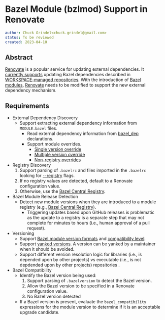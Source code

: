 # Bazel Module (bzlmod) Support in Renovate

```yaml
author: Chuck Grindel<chuck.grindel@gmail.com>
status: To be reviewed
created: 2023-04-10
```

## Abstract

[Renovate] is a popular service for updating external dependencies. It [currently supports] updating
Bazel dependencies described in [WORKSPACE-managed repositories]. With the introduction of [Bazel
modules], [Renovate] needs to be modified to support the new external dependency mechanism.

## Requirements

- External Dependency Discovery
  - Support extracting external dependency information from `MODULE.bazel` files.
    - Read external dependency information from [bazel_dep] declarations.
    - Support module overrides.
      - [Single version override]
      - [Multiple version override]
      - [Non-registry overrides]
- Registry Discovery
  1. Support parsing of `.bazelrc` and files imported in the `.bazelrc` looking for [--registry]
     flags.
  2. If no registry values are detected, default to a Renovate configuration value. 
  3. Otherwise, use the [Bazel Central Registry].
- Bazel Module Release Detection
  - Detect new module versions when they are introduced to a module registry (e.g., [Bazel Central
    Registry]).
    - Triggering updates based upon GitHub releases is problematic as the update to a registry is a
      separate step that may not complete for minutes to hours (i.e., human approval of a pull
      request).
- Versioning
  - Support [Bazel module version formats] and [compatibility level].
  - Support [yanked versions]. A version can be yanked by a maintainer when it should be avoided.
  - Support different version resolution logic for libraries (i.e., is depended upon by other
    projects) vs executable (i.e., is not depdended upon by other projects) repositories .
- Bazel Compatibility
  - Identify the Bazel version being used:
    1. Support parsing of `.bazelversion` to detect the Bazel version.
    2. Allow the Bazel version to be specified in a Renovate configuration value.
    3. No Bazel version detected
  - If a Bazel version is present, evaluate the `bazel_compatibility` expressions for the module
    version to determine if it is an acceptable upgrade candidate.

<!-- Future Sections

## Design

The following sections describe 

### Versioning

#### Parsing and Sorting

#### Resolution: Library vs Executable

[Related Slack discussion](https://bazelbuild.slack.com/archives/C014RARENH0/p1674838476782969)

### New Module Version Detection

## Implementation Details

### Renovate Versioning: `bazel_module`

### Renovate Datasource: `bazel_module_registry`

### Renovate Package Manager: `bazel_module`

-->

<!-- LINKS -->

[--registry]: https://bazel.build/reference/command-line-reference#flag--registry
[Bazel Central Registry]: https://github.com/bazelbuild/bazel-central-registry
[Bazel module version formats]: https://bazel.build/external/module#version_format
[Bazel modules]: https://bazel.build/external/module
[Multiple version override]: https://bazel.build/external/module#multiple-version_override
[Non-registry overrides]: https://bazel.build/external/module#non-registry_overrides
[Renovate]: https://github.com/renovatebot/renovate
[Single version override]: https://bazel.build/external/module#single-version_override
[WORKSPACE-managed repositories]: https://bazel.build/external/overview#workspace-system
[bazel_dep]: https://bazel.build/rules/lib/globals#bazel_dep
[compatibility level]: https://bazel.build/external/module#compatibility_level
[currently supports]: https://github.com/renovatebot/renovate/tree/main/lib/modules/manager/bazel
[yanked versions]:https://bazel.build/external/module#yanked_versions
